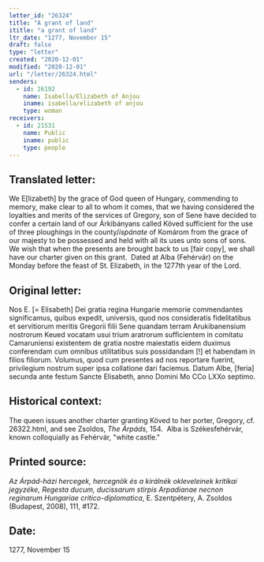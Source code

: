 ```yaml
---
letter_id: "26324"
title: "A grant of land"
ititle: "a grant of land"
ltr_date: "1277, November 15"
draft: false
type: "letter"
created: "2020-12-01"
modified: "2020-12-01"
url: "/letter/26324.html"
senders:
  - id: 26192
    name: Isabella/Elizabeth of Anjou
    iname: isabella/elizabeth of anjou
    type: woman
receivers:
  - id: 21531
    name: Public
    iname: public
    type: people
---
```

<h2> Translated letter:</h2><p>We E[lizabeth] by the grace of God queen of Hungary, commending to memory, make clear to all to whom it comes, that we having considered the loyalties and merits of the services of Gregory, son of Sene have decided to confer a certain land of our Árkibányans called Köved sufficient for the use of three ploughings in the county/<i>ispánate</i> of Komárom from the grace of our majesty to be possessed and held with all its uses unto sons of sons.&nbsp; We wish that when the presents are brought back to us [fair copy], we shall have our charter given on this grant.&nbsp; Dated at Alba (Fehérvár) on the Monday before the feast of St. Elizabeth, in the 1277th year of the Lord.</p><h2 class="mt-4"> Original letter:</h2><p><span>Nos E. [= Elisabeth] Dei gratia regina Hungarie memorie commendantes significamus, quibus expedit, universis, quod nos consideratis fidelitatibus et servitiorum meritis Gregorii filii Sene quandam terram Arukibanensium nostrorum Keued vocatam usui trium aratrorum sufficientem in comitatu Camaruniensi existentem de gratia nostre maiestatis eidem duximus conferendam cum omnibus utilitatibus suis possidandam [!] et habendam in filios filiorum. Volumus, quod cum presentes ad nos reportare fuerint, privilegium nostrum super ipsa collatione dari faciemus. Datum Albe, [feria] secunda ante festum Sancte Elisabeth, anno Domini Mo CCo LXXo septimo.</span></p><p><span></span></p><h2 class="mt-4"> Historical context:</h2><p><span>The queen issues another charter granting Köved to her porter, Gregory, cf. 26322.html, and see Zsoldos, <i>The Árpáds, </i>154.&nbsp; Alba is </span><span>Székesfehérvár, known colloquially as Fehérvár, "white castle."</span></p><h2 class="mt-4"> Printed source:</h2><p><i>Az Árpád-házi hercegek, hercegnök és a királnék okleveleinek kritikai jegyzéke, Regesta ducum, ducissarum stirpis Arpadianae necnon reginarum Hungariae critico-diplomatica</i>, E. Szentpétery, A. Zsoldos (Budapest, 2008),&nbsp;111, #172.</p><h2 class="mt-4"> Date:</h2>1277, November 15